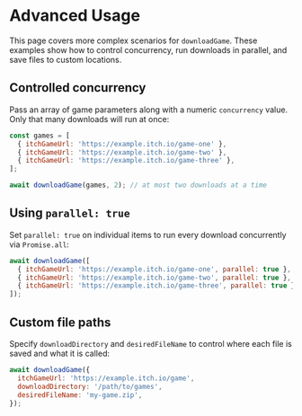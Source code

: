 # Advanced Usage

This page covers more complex scenarios for `downloadGame`. These examples show how to control concurrency, run downloads in parallel, and save files to custom locations.

## Controlled concurrency

Pass an array of game parameters along with a numeric `concurrency` value. Only that many downloads will run at once:

```javascript
const games = [
  { itchGameUrl: 'https://example.itch.io/game-one' },
  { itchGameUrl: 'https://example.itch.io/game-two' },
  { itchGameUrl: 'https://example.itch.io/game-three' },
];

await downloadGame(games, 2); // at most two downloads at a time
```

## Using `parallel: true`

Set `parallel: true` on individual items to run every download concurrently via `Promise.all`:

```javascript
await downloadGame([
  { itchGameUrl: 'https://example.itch.io/game-one', parallel: true },
  { itchGameUrl: 'https://example.itch.io/game-two', parallel: true },
  { itchGameUrl: 'https://example.itch.io/game-three', parallel: true },
]);
```

## Custom file paths

Specify `downloadDirectory` and `desiredFileName` to control where each file is saved and what it is called:

```javascript
await downloadGame({
  itchGameUrl: 'https://example.itch.io/game',
  downloadDirectory: '/path/to/games',
  desiredFileName: 'my-game.zip',
});
```
